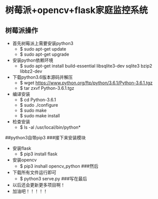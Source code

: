 # 树莓派+opencv+flask家庭监控系统
## 树莓派操作
- 首先树莓派上需要安装python3
  - $ sudo  apt-get  update
  - $ sudo  apt-get  upgrade
- 安装python依赖环境
  - $ sudo apt-get install build-essential libsqlite3-dev sqlite3 bzip2 libbz2-dev
- 下载python3.6版本源码并解压
  - $ wget https://www.python.org/ftp/python/3.6.1/Python-3.6.1.tgz
  - $ tar zxvf Python-3.6.1.tgz
- 编译安装
  - $ cd Python-3.6.1
  - $ sudo ./configure
  - $ sudo make
  - $ sudo make install
- 检查安装
  - $ ls -al /usr/local/bin/python*
  
##python3自带pip3
###接下来安装模块
- 安装flask
  - $ pip3 install flask
- 安装opencv
  - $ pip3 inshall opencv_python
###然后
- 下载所有文件运行即可
  - $ python3 serve.py
###写在最后
- 以后还会更新更多项目啊！
- 加油吧！！！！！
